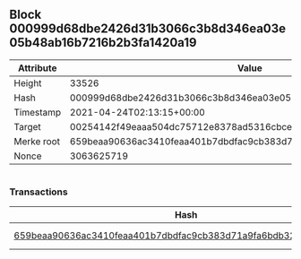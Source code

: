 ## Block 000999d68dbe2426d31b3066c3b8d346ea03e05b48ab16b7216b2b3fa1420a19

Attribute | Value
--- | ---
Height | 33526
Hash | 000999d68dbe2426d31b3066c3b8d346ea03e05b48ab16b7216b2b3fa1420a19
Timestamp | 2021-04-24T02:13:15+00:00
Target | 00254142f49eaaa504dc75712e8378ad5316cbcead634704b3734b6271167cc4
Merke root | 659beaa90636ac3410feaa401b7dbdfac9cb383d71a9fa6bdb32aeb6eeaf423a
Nonce | 3063625719

```

```

### Transactions

Hash | Amount
--- | ---
[659beaa90636ac3410feaa401b7dbdfac9cb383d71a9fa6bdb32aeb6eeaf423a](659beaa90636ac3410feaa401b7dbdfac9cb383d71a9fa6bdb32aeb6eeaf423a.md) | 10.00000000 SKEPTI 
